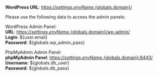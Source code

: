 **WordPress URL**: [https://${settings.envName}.${globals.domain}/](https://${settings.envName}.${globals.domain}/)

Please use the following data to access the admin panels:

WordPress Admin Panel:   
**URL**: [https://${settings.envName}.${globals.domain}/wp-admin/](https://${settings.envName}.${globals.domain}/wp-admin/)  
**Login**: ${user.email}  
**Password**: ${globals.wp_admin_pass}  

PhpMyAdmin Admin Panel:   
**phpMyAdmin Panel**: [https://${settings.envName}.${globals.domain}:8443/](https://${settings.envName}.${globals.domain}:8443/)  
**Username**: ${globals.db_user}    
**Password**: ${globals.db_pass}  
